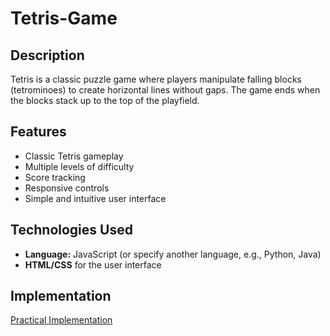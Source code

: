 # Tetris-Game

## Description
Tetris is a classic puzzle game where players manipulate falling blocks (tetrominoes) to create horizontal lines without gaps. The game ends when the blocks stack up to the top of the playfield.

## Features
- Classic Tetris gameplay
- Multiple levels of difficulty
- Score tracking
- Responsive controls
- Simple and intuitive user interface

## Technologies Used
- **Language:** JavaScript (or specify another language, e.g., Python, Java)
- **HTML/CSS** for the user interface

## Implementation
[Practical Implementation]()
